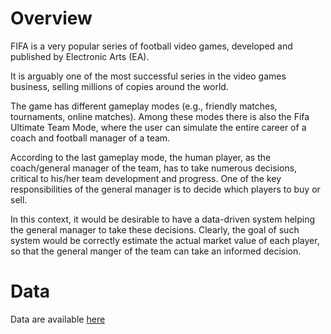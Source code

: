 # Overview
FIFA is a very popular series of football video games, developed and published by
Electronic Arts (EA). 

It is arguably one of the most successful series in the video games business, selling 
millions of copies around the world.

The game has different gameplay modes (e.g., friendly matches, tournaments, online matches). 
Among these modes there is also the Fifa Ultimate Team Mode, where the user can simulate the entire career
of a coach and football manager of a team.

According to the last gameplay mode, the human player, as the coach/general manager of the team,
has to take numerous decisions,  critical to his/her team development and progress. 
One of the key responsibilities of the general manager is to decide which players to buy or sell. 

In this context, it would be desirable to have a data-driven system helping the general manager
to take these decisions. Clearly, the goal of such system would be correctly estimate the actual market
value of each player, so that the general manger of the team can take an informed decision.

# Data
Data are available [here](https://www.kaggle.com/stefanoleone992/fifa-20-complete-player-dataset "here")
